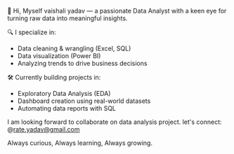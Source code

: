 👋 Hi, Myself vaishali yadav — a passionate Data Analyst with a keen eye for turning raw data into meaningful insights.

🔍 I specialize in:
- Data cleaning & wrangling (Excel, SQL)
- Data visualization (Power BI)
- Analyzing trends to drive business decisions

🛠️ Currently building projects in:
- Exploratory Data Analysis (EDA)
- Dashboard creation using real-world datasets
- Automating data reports with SQL

I am looking forward to collaborate on data analysis project.
let's connect: @rate.yadav@gmail.com

Always curious, Always learning, Always growing.
<!--
**vaishaliyadav22/vaishaliyadav22** is a ✨ _special_ ✨ repository because its `README.md` (this file) appears on your GitHub profile.

Here are some ideas to get you started:

- 🔭 I’m currently working on ...
- 🌱 I’m currently learning ...
- 👯 I’m looking to collaborate on ...
- 🤔 I’m looking for help with ...
- 💬 Ask me about ...
- 📫 How to reach me: ...
- 😄 Pronouns: ...
- ⚡ Fun fact: ...
-->

